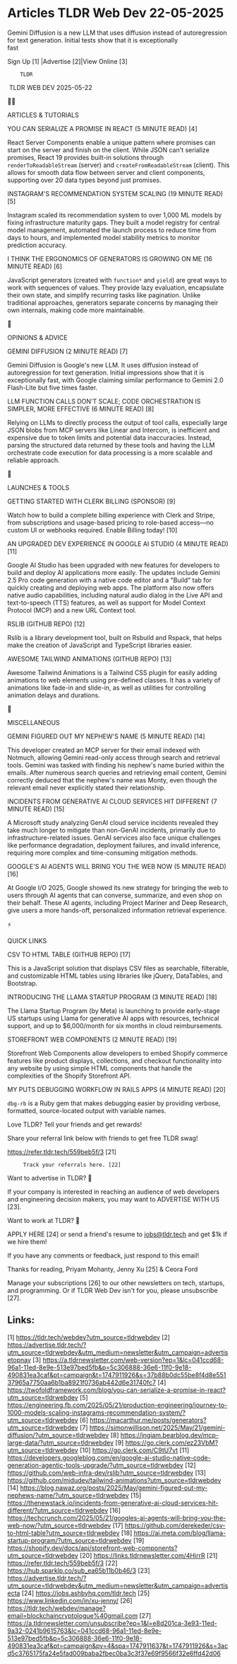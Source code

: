 # Articles TLDR Web Dev 22-05-2025

Gemini Diffusion is a new LLM that uses diffusion instead of
autoregression for text generation. Initial tests show that it is
exceptionally
fast ‌ ‌ ‌ ‌ ‌ ‌ ‌ ‌ ‌ ‌ ‌ ‌ ‌ ‌ ‌ ‌ ‌ ‌ ‌ ‌ ‌ ‌ ‌ ‌ ‌ ‌  ‌ ‌ ‌ ‌ ‌ ‌ ‌ ‌ ‌ ‌ ‌ ‌ ‌ ‌ ‌ ‌ ‌ ‌ ‌ ‌ ‌ ‌ ‌ ‌ ‌ ‌ 


 Sign Up [1] |Advertise [2]|View Online [3] 

		TLDR 

 TLDR WEB DEV 2025-05-22

🧑‍💻 

ARTICLES & TUTORIALS

 YOU CAN SERIALIZE A PROMISE IN REACT (5 MINUTE READ) [4] 

 React Server Components enable a unique pattern where promises can
start on the server and finish on the client. While JSON can't
serialize promises, React 19 provides built-in solutions through
`renderToReadableStream` (server) and `createFromReadableStream`
(client). This allows for smooth data flow between server and client
components, supporting over 20 data types beyond just promises. 

 INSTAGRAM'S RECOMMENDATION SYSTEM SCALING (19 MINUTE READ) [5] 

 Instagram scaled its recommendation system to over 1,000 ML models by
fixing infrastructure maturity gaps. They built a model registry for
central model management, automated the launch process to reduce time
from days to hours, and implemented model stability metrics to monitor
prediction accuracy. 

 I THINK THE ERGONOMICS OF GENERATORS IS GROWING ON ME (16 MINUTE
READ) [6] 

 JavaScript generators (created with `function*` and `yield`) are
great ways to work with sequences of values. They provide lazy
evaluation, encapsulate their own state, and simplify recurring tasks
like pagination. Unlike traditional approaches, generators separate
concerns by managing their own internals, making code more
maintainable. 

🧠 

OPINIONS & ADVICE

 GEMINI DIFFUSION (2 MINUTE READ) [7] 

 Gemini Diffusion is Google's new LLM. It uses diffusion instead of
autoregression for text generation. Initial impressions show that it
is exceptionally fast, with Google claiming similar performance to
Gemini 2.0 Flash-Lite but five times faster. 

 LLM FUNCTION CALLS DON'T SCALE; CODE ORCHESTRATION IS SIMPLER, MORE
EFFECTIVE (6 MINUTE READ) [8] 

 Relying on LLMs to directly process the output of tool calls,
especially large JSON blobs from MCP servers like Linear and Intercom,
is inefficient and expensive due to token limits and potential data
inaccuracies. Instead, parsing the structured data returned by these
tools and having the LLM orchestrate code execution for data
processing is a more scalable and reliable approach. 

🚀 

LAUNCHES & TOOLS

 GETTING STARTED WITH CLERK BILLING (SPONSOR) [9] 

 Watch how to build a complete billing experience with Clerk and
Stripe, from subscriptions and usage-based pricing to role-based
access—no custom UI or webhooks required. Enable Billing today! [10]


 AN UPGRADED DEV EXPERIENCE IN GOOGLE AI STUDIO (4 MINUTE READ) [11] 

 Google AI Studio has been upgraded with new features for developers
to build and deploy AI applications more easily. The updates include
Gemini 2.5 Pro code generation with a native code editor and a "Build"
tab for quickly creating and deploying web apps. The platform also now
offers native audio capabilities, including natural audio dialog in
the Live API and text-to-speech (TTS) features, as well as support for
Model Context Protocol (MCP) and a new URL Context tool. 

 RSLIB (GITHUB REPO) [12] 

 Rslib is a library development tool, built on Rsbuild and Rspack,
that helps make the creation of JavaScript and TypeScript libraries
easier. 

 AWESOME TAILWIND ANIMATIONS (GITHUB REPO) [13] 

 Awesome Tailwind Animations is a Tailwind CSS plugin for easily
adding animations to web elements using pre-defined classes. It has a
variety of animations like fade-in and slide-in, as well as utilities
for controlling animation delays and durations. 

🎁 

MISCELLANEOUS

 GEMINI FIGURED OUT MY NEPHEW'S NAME (5 MINUTE READ) [14] 

 This developer created an MCP server for their email indexed with
Notmuch, allowing Gemini read-only access through search and retrieval
tools. Gemini was tasked with finding his nephew's name buried within
the emails. After numerous search queries and retrieving email
content, Gemini correctly deduced that the nephew's name was Monty,
even though the relevant email never explicitly stated their
relationship. 

 INCIDENTS FROM GENERATIVE AI CLOUD SERVICES HIT DIFFERENT (7 MINUTE
READ) [15] 

 A Microsoft study analyzing GenAI cloud service incidents revealed
they take much longer to mitigate than non-GenAI incidents, primarily
due to infrastructure-related issues. GenAI services also face unique
challenges like performance degradation, deployment failures, and
invalid inference, requiring more complex and time-consuming
mitigation methods. 

 GOOGLE'S AI AGENTS WILL BRING YOU THE WEB NOW (5 MINUTE READ) [16] 

 At Google I/O 2025, Google showed its new strategy for bringing the
web to users through AI agents that can converse, summarize, and even
shop on their behalf. These AI agents, including Project Mariner and
Deep Research, give users a more hands-off, personalized information
retrieval experience. 

⚡ 

QUICK LINKS

 CSV TO HTML TABLE (GITHUB REPO) [17] 

 This is a JavaScript solution that displays CSV files as searchable,
filterable, and customizable HTML tables using libraries like jQuery,
DataTables, and Bootstrap. 

 INTRODUCING THE LLAMA STARTUP PROGRAM (3 MINUTE READ) [18] 

 The Llama Startup Program (by Meta) is launching to provide
early-stage US startups using Llama for generative AI apps with
resources, technical support, and up to $6,000/month for six months in
cloud reimbursements. 

 STOREFRONT WEB COMPONENTS (2 MINUTE READ) [19] 

 Storefront Web Components allow developers to embed Shopify commerce
features like product displays, collections, and checkout
functionality into any website by using simple HTML components that
handle the complexities of the Shopify Storefront API. 

 MY PUTS DEBUGGING WORKFLOW IN RAILS APPS (4 MINUTE READ) [20] 

 `dbg-rb` is a Ruby gem that makes debugging easier by providing
verbose, formatted, source-located output with variable names. 

Love TLDR? Tell your friends and get rewards!

 Share your referral link below with friends to get free TLDR swag! 

 https://refer.tldr.tech/559beb5f/3 [21] 

		 Track your referrals here. [22] 

Want to advertise in TLDR? 📰

 If your company is interested in reaching an audience of web
developers and engineering decision makers, you may want to ADVERTISE
WITH US [23]. 

Want to work at TLDR? 💼

 APPLY HERE [24] or send a friend's resume to jobs@tldr.tech and get
$1k if we hire them! 

 If you have any comments or feedback, just respond to this email! 

Thanks for reading, 
Priyam Mohanty, Jenny Xu [25] & Ceora Ford 

 Manage your subscriptions [26] to our other newsletters on tech,
startups, and programming. Or if TLDR Web Dev isn't for you, please
unsubscribe [27]. 

 

Links:
------
[1] https://tldr.tech/webdev?utm_source=tldrwebdev
[2] https://advertise.tldr.tech/?utm_source=tldrwebdev&utm_medium=newsletter&utm_campaign=advertisetopnav
[3] https://a.tldrnewsletter.com/web-version?ep=1&lc=041ccd68-96a1-11ed-8e9e-513e97bed5fb&p=5c306888-36e6-11f0-9e18-490831ea3caf&pt=campaign&t=1747911926&s=37b88b0dc55be8f4d8e55137965a7750aa6b1ba8921f0736ab442d6e31740fc7
[4] https://twofoldframework.com/blog/you-can-serialize-a-promise-in-react?utm_source=tldrwebdev
[5] https://engineering.fb.com/2025/05/21/production-engineering/journey-to-1000-models-scaling-instagrams-recommendation-system/?utm_source=tldrwebdev
[6] https://macarthur.me/posts/generators?utm_source=tldrwebdev
[7] https://simonwillison.net/2025/May/21/gemini-diffusion/?utm_source=tldrwebdev
[8] https://jngiam.bearblog.dev/mcp-large-data/?utm_source=tldrwebdev
[9] https://go.clerk.com/ez23VbM?utm_source=tldrwebdev
[10] https://go.clerk.com/C9tU7yt
[11] https://developers.googleblog.com/en/google-ai-studio-native-code-generation-agentic-tools-upgrade/?utm_source=tldrwebdev
[12] https://github.com/web-infra-dev/rslib?utm_source=tldrwebdev
[13] https://github.com/midudev/tailwind-animations?utm_source=tldrwebdev
[14] https://blog.nawaz.org/posts/2025/May/gemini-figured-out-my-nephews-name/?utm_source=tldrwebdev
[15] https://thenewstack.io/incidents-from-generative-ai-cloud-services-hit-different/?utm_source=tldrwebdev
[16] https://techcrunch.com/2025/05/21/googles-ai-agents-will-bring-you-the-web-now/?utm_source=tldrwebdev
[17] https://github.com/derekeder/csv-to-html-table?utm_source=tldrwebdev
[18] https://ai.meta.com/blog/llama-startup-program/?utm_source=tldrwebdev
[19] https://shopify.dev/docs/api/storefront-web-components?utm_source=tldrwebdev
[20] https://links.tldrnewsletter.com/4HirrR
[21] https://refer.tldr.tech/559beb5f/3
[22] https://hub.sparklp.co/sub_ea65b11b0b46/3
[23] https://advertise.tldr.tech/?utm_source=tldrwebdev&utm_medium=newsletter&utm_campaign=advertisecta
[24] https://jobs.ashbyhq.com/tldr.tech
[25] https://www.linkedin.com/in/xu-jenny/
[26] https://tldr.tech/webdev/manage?email=blockchaincryptologue%40gmail.com
[27] https://a.tldrnewsletter.com/unsubscribe?ep=1&l=e8d201ca-3e93-11ed-9a32-0241b9615763&lc=041ccd68-96a1-11ed-8e9e-513e97bed5fb&p=5c306888-36e6-11f0-9e18-490831ea3caf&pt=campaign&pv=4&spa=1747911637&t=1747911926&s=3acd5c3765175fa24e5fad009baba2fbec0ba3c3f37e69f9566f32e6ffd42d06